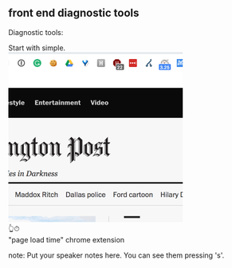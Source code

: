 ##  front end diagnostic tools

Diagnostic tools:

Start with simple.<br>
![](resources/images/page-load-time-w-window.gif) <!-- .element: class="plain" style="text-align: center; vertical-align: bottom;" -->
<br>
👆⏱<br>
"page load time" chrome extension

note:
    Put your speaker notes here.
    You can see them pressing 's'.
